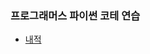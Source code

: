 ### 프로그래머스 파이썬 코테 연습

* [내적](https://school.programmers.co.kr/learn/courses/30/lessons/70128?language=python3)
